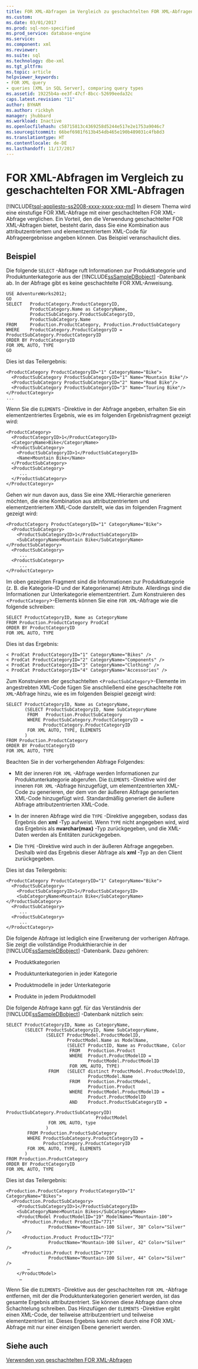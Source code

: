 ```yaml
---
title: FOR XML-Abfragen im Vergleich zu geschachtelten FOR XML-Abfragen | Microsoft-Dokumentation
ms.custom: 
ms.date: 03/01/2017
ms.prod: sql-non-specified
ms.prod_service: database-engine
ms.service: 
ms.component: xml
ms.reviewer: 
ms.suite: sql
ms.technology: dbe-xml
ms.tgt_pltfrm: 
ms.topic: article
helpviewer_keywords:
- FOR XML query
- queries [XML in SQL Server], comparing query types
ms.assetid: 19225b4a-ee3f-47cf-8bcc-52699eeda32c
caps.latest.revision: "11"
author: BYHAM
ms.author: rickbyh
manager: jhubbard
ms.workload: Inactive
ms.openlocfilehash: c58715813c4369258d5244e517e2e1753a9046c7
ms.sourcegitcommit: 66bef6981f613b454db465e190b489031c4fb8d3
ms.translationtype: HT
ms.contentlocale: de-DE
ms.lasthandoff: 11/17/2017
---
```

# <a name="for-xml-query-compared-to-nested-for-xml-query"></a>FOR XML-Abfragen im Vergleich zu geschachtelten FOR XML-Abfragen
[!INCLUDE[tsql-appliesto-ss2008-xxxx-xxxx-xxx-md](../../includes/tsql-appliesto-ss2008-xxxx-xxxx-xxx-md.md)] In diesem Thema wird eine einstufige FOR XML-Abfrage mit einer geschachtelten FOR XML-Abfrage verglichen. Ein Vorteil, den die Verwendung geschachtelter FOR XML-Abfragen bietet, besteht darin, dass Sie eine Kombination aus attributzentriertem und elementzentriertem XML-Code für Abfrageergebnisse angeben können. Das Beispiel veranschaulicht dies.  
  
## <a name="example"></a>Beispiel  
 Die folgende `SELECT` -Abfrage ruft Informationen zur Produktkategorie und Produktunterkategorie aus der [!INCLUDE[ssSampleDBobject](../../includes/sssampledbobject-md.md)] -Datenbank ab. In der Abfrage gibt es keine geschachtelte FOR XML-Anweisung.  
  
```  
USE AdventureWorks2012;  
GO  
SELECT   ProductCategory.ProductCategoryID,   
         ProductCategory.Name as CategoryName,  
         ProductSubCategory.ProductSubCategoryID,   
         ProductSubCategory.Name  
FROM     Production.ProductCategory, Production.ProductSubCategory  
WHERE    ProductCategory.ProductCategoryID = ProductSubCategory.ProductCategoryID  
ORDER BY ProductCategoryID  
FOR XML AUTO, TYPE  
GO  
```  
  
 Dies ist das Teilergebnis:  
  
```  
<ProductCategory ProductCategoryID="1" CategoryName="Bike">  
  <ProductSubCategory ProductSubCategoryID="1" Name="Mountain Bike"/>  
  <ProductSubCategory ProductSubCategoryID="2" Name="Road Bike"/>  
  <ProductSubCategory ProductSubCategoryID="3" Name="Touring Bike"/>  
</ProductCategory>  
...  
```  
  
 Wenn Sie die `ELEMENTS` -Direktive in der Abfrage angeben, erhalten Sie ein elementzentriertes Ergebnis, wie es im folgenden Ergebnisfragment gezeigt wird:  
  
```  
<ProductCategory>  
  <ProductCategoryID>1</ProductCategoryID>  
  <CategoryName>Bike</CategoryName>  
  <ProductSubCategory>  
    <ProductSubCategoryID>1</ProductSubCategoryID>  
    <Name>Mountain Bike</Name>  
  </ProductSubCategory>  
  <ProductSubCategory>  
     ...  
  </ProductSubCategory>  
</ProductCategory>  
```  
  
 Gehen wir nun davon aus, dass Sie eine XML-Hierarchie generieren möchten, die eine Kombination aus attributzentriertem und elementzentriertem XML-Code darstellt, wie das im folgenden Fragment gezeigt wird:  
  
```  
<ProductCategory ProductCategoryID="1" CategoryName="Bike">  
  <ProductSubCategory>  
    <ProductSubCategoryID>1</ProductSubCategoryID>  
    <SubCategoryName>Mountain Bike</SubCategoryName></ProductSubCategory>  
  <ProductSubCategory>  
     ...  
  <ProductSubCategory>  
     ...  
</ProductCategory>  
```  
  
 Im oben gezeigten Fragment sind die Informationen zur Produktkategorie (z. B. die Kategorie-ID und der Kategoriename) Attribute. Allerdings sind die Informationen zur Unterkategorie elementzentriert. Zum Konstruieren des <`ProductCategory`>-Elements können Sie eine `FOR XML`-Abfrage wie die folgende schreiben:  
  
```  
SELECT ProductCategoryID, Name as CategoryName  
FROM Production.ProductCategory ProdCat  
ORDER BY ProductCategoryID  
FOR XML AUTO, TYPE  
```  
  
 Dies ist das Ergebnis:  
  
```  
< ProdCat ProductCategoryID="1" CategoryName="Bikes" />  
< ProdCat ProductCategoryID="2" CategoryName="Components" />  
< ProdCat ProductCategoryID="3" CategoryName="Clothing" />  
< ProdCat ProductCategoryID="4" CategoryName="Accessories" />  
```  
  
 Zum Konstruieren der geschachtelten <`ProductSubCategory`>-Elemente im angestrebten XML-Code fügen Sie anschließend eine geschachtelte `FOR XML`-Abfrage hinzu, wie es im folgenden Beispiel gezeigt wird:  
  
```  
SELECT ProductCategoryID, Name as CategoryName,  
       (SELECT ProductSubCategoryID, Name SubCategoryName  
        FROM   Production.ProductSubCategory  
        WHERE ProductSubCategory.ProductCategoryID =   
              ProductCategory.ProductCategoryID  
        FOR XML AUTO, TYPE, ELEMENTS  
       )  
FROM Production.ProductCategory  
ORDER BY ProductCategoryID  
FOR XML AUTO, TYPE  
```  
  
 Beachten Sie in der vorhergehenden Abfrage Folgendes:  
  
-   Mit der inneren `FOR XML` -Abfrage werden Informationen zur Produktunterkategorie abgerufen. Die `ELEMENTS` -Direktive wird der inneren `FOR XML` -Abfrage hinzugefügt, um elementzentrierten XML-Code zu generieren, der dem von der äußeren Abfrage generierten XML-Code hinzugefügt wird. Standardmäßig generiert die äußere Abfrage attributzentrierten XML-Code.  
  
-   In der inneren Abfrage wird die `TYPE` -Direktive angegeben, sodass das Ergebnis den **xml** -Typ aufweist. Wenn `TYPE` nicht angegeben wird, wird das Ergebnis als **nvarchar(max)** -Typ zurückgegeben, und die XML-Daten werden als Entitäten zurückgegeben.  
  
-   Die `TYPE` -Direktive wird auch in der äußeren Abfrage angegeben. Deshalb wird das Ergebnis dieser Abfrage als **xml** -Typ an den Client zurückgegeben.  
  
 Dies ist das Teilergebnis:  
  
```  
<ProductCategory ProductCategoryID="1" CategoryName="Bike">  
  <ProductSubCategory>  
    <ProductSubCategoryID>1</ProductSubCategoryID>  
    <SubCategoryName>Mountain Bike</SubCategoryName></ProductSubCategory>  
  <ProductSubCategory>  
     ...  
  <ProductSubCategory>  
     ...  
</ProductCategory>  
```  
  
 Die folgende Abfrage ist lediglich eine Erweiterung der vorherigen Abfrage. Sie zeigt die vollständige Produkthierarchie in der [!INCLUDE[ssSampleDBobject](../../includes/sssampledbobject-md.md)] -Datenbank. Dazu gehören:  
  
-   Produktkategorien  
  
-   Produktunterkategorien in jeder Kategorie  
  
-   Produktmodelle in jeder Unterkategorie  
  
-   Produkte in jedem Produktmodell  
  
 Die folgende Abfrage kann ggf. für das Verständnis der [!INCLUDE[ssSampleDBobject](../../includes/sssampledbobject-md.md)] -Datenbank nützlich sein:  
  
```  
SELECT ProductCategoryID, Name as CategoryName,  
       (SELECT ProductSubCategoryID, Name SubCategoryName,  
               (SELECT ProductModel.ProductModelID,   
                       ProductModel.Name as ModelName,  
                       (SELECT ProductID, Name as ProductName, Color  
                        FROM   Production.Product  
                        WHERE  Product.ProductModelID =   
                               ProductModel.ProductModelID  
                        FOR XML AUTO, TYPE)  
                FROM   (SELECT distinct ProductModel.ProductModelID,   
                               ProductModel.Name  
                        FROM   Production.ProductModel,   
                               Production.Product  
                        WHERE  ProductModel.ProductModelID =   
                               Product.ProductModelID  
                        AND    Product.ProductSubCategoryID =   
                               ProductSubCategory.ProductSubCategoryID)   
                                  ProductModel  
                FOR XML AUTO, type  
               )  
        FROM Production.ProductSubCategory  
        WHERE ProductSubCategory.ProductCategoryID =   
              ProductCategory.ProductCategoryID  
        FOR XML AUTO, TYPE, ELEMENTS  
       )  
FROM Production.ProductCategory  
ORDER BY ProductCategoryID  
FOR XML AUTO, TYPE  
```  
  
 Dies ist das Teilergebnis:  
  
```  
<Production.ProductCategory ProductCategoryID="1" CategoryName="Bikes">  
  <Production.ProductSubCategory>  
    <ProductSubCategoryID>1</ProductSubCategoryID>  
    <SubCategoryName>Mountain Bikes</SubCategoryName>  
    <ProductModel ProductModelID="19" ModelName="Mountain-100">  
      <Production.Product ProductID="771"   
                ProductName="Mountain-100 Silver, 38" Color="Silver" />  
      <Production.Product ProductID="772"   
                ProductName="Mountain-100 Silver, 42" Color="Silver" />  
      <Production.Product ProductID="773"   
                ProductName="Mountain-100 Silver, 44" Color="Silver" />  
        …  
    </ProductModel>  
     …  
```  
  
 Wenn Sie die `ELEMENTS` -Direktive aus der geschachtelten `FOR XML` -Abfrage entfernen, mit der die Produktunterkategorien generiert werden, ist das gesamte Ergebnis attributzentriert. Sie können diese Abfrage dann ohne Schachtelung schreiben. Das Hinzufügen der `ELEMENTS` -Direktive ergibt einen XML-Code, der teilweise attributzentriert und teilweise elementzentriert ist. Dieses Ergebnis kann nicht durch eine FOR XML-Abfrage mit nur einer einzigen Ebene generiert werden.  
  
## <a name="see-also"></a>Siehe auch  
 [Verwenden von geschachtelten FOR XML-Abfragen](../../relational-databases/xml/use-nested-for-xml-queries.md)  
  
  
